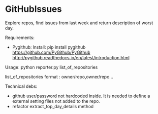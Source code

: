 # GitHubIssues
Explore repos, find issues from last week and return description of worst day.

Requirements:

- Pygithub: 
Install:
pip install pygithub
https://github.com/PyGithub/PyGithub
http://pygithub.readthedocs.io/en/latest/introduction.html

Usage: python reporter.py list_of_repositories

list_of_repositories format : owner/repo,owner/repo...


Technical debs:

- github user/password not hardcoded inside. It is needed to define a external setting files not added to the repo.
- refactor extract_top_day_details method
